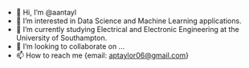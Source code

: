 - 👋 Hi, I’m @aantayl
- 👀 I’m interested in Data Science and Machine Learning applications.
- 🌱 I’m currently studying Electrical and Electronic Engineering at the University of Southampton.
- 💞️ I’m looking to collaborate on ...
- 📫 How to reach me {email: aptaylor06@gmail.com}

<!---
aantayl/aantayl is a ✨ special ✨ repository because its `README.md` (this file) appears on your GitHub profile.
You can click the Preview link to take a look at your changes.
--->
